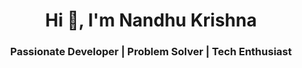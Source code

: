 <!-- GitHub Profile README -->

<h1 align="center">Hi 👋, I'm Nandhu Krishna</h1>
<h3 align="center">Passionate Developer | Problem Solver | Tech Enthusiast</h3>


